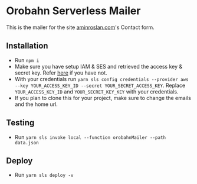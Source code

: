 # Orobahn Serverless Mailer

This is the mailer for the site [aminroslan.com](https://aminroslan.com)'s Contact form.

## Installation

- Run `npm i`
- Make sure you have setup IAM & SES and retrieved the access key & secret key. Refer [here](https://www.smashingmagazine.com/2018/05/building-serverless-contact-form-static-website/) if you have not.
- With your credentials run `yarn sls config credentials --provider aws --key YOUR_ACCESS_KEY_ID --secret YOUR_SECRET_ACCESS_KEY`. Replace `YOUR_ACCESS_KEY_ID` and `YOUR_SECRET_KEY_KEY` with your credentials.
- If you plan to clone this for your project, make sure to change the emails and the home url.

## Testing

- Run `yarn sls invoke local --function orobahnMailer --path data.json`

## Deploy

- Run `yarn sls deploy -v`
